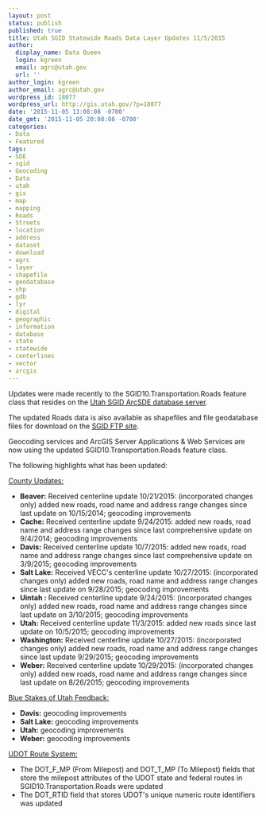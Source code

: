 ```yaml
---
layout: post
status: publish
published: true
title: Utah SGID Statewide Roads Data Layer Updates 11/5/2015
author:
  display_name: Data Queen
  login: kgreen
  email: agrc@utah.gov
  url: ''
author_login: kgreen
author_email: agrc@utah.gov
wordpress_id: 18077
wordpress_url: http://gis.utah.gov/?p=18077
date: '2015-11-05 13:08:08 -0700'
date_gmt: '2015-11-05 20:08:08 -0700'
categories:
- Data
- Featured
tags:
- SDE
- sgid
- Geocoding
- Data
- utah
- gis
- map
- mapping
- Roads
- Streets
- location
- address
- dataset
- download
- agrc
- layer
- shapefile
- geodatabase
- shp
- gdb
- lyr
- digital
- geographic
- information
- database
- state
- statewide
- centerlines
- vector
- arcgis
---
```

<p>Updates were made recently to the SGID10.Transportation.Roads feature class that resides on the <a href="{{ "/data/how-to-connect-to-the-sgid-via-sde/" | prepend: site.baseurl }}">Utah SGID ArcSDE database server</a>.</p>
<p>The updated Roads data is also available as shapefiles and file geodatabase files for download on the <a href="ftp://ftp.agrc.utah.gov/UtahSGID_Vector/UTM12_NAD83/TRANSPORTATION/PackagedData/_Statewide/UtahRoadAndHighwaySystem/">SGID FTP site</a>.</p>
<p>Geocoding services and ArcGIS Server Applications & Web Services are now using the updated SGID10.Transportation.Roads feature class.</p>
<p>The following highlights what has been updated:</p>
<p><span style="text-decoration: underline;">County Updates:</span></p>
<ul>
<li><strong>Beaver:</strong> Received centerline update 10/21/2015: (incorporated changes only) added new roads, road name and address range changes since last update on 10/15/2014; geocoding improvements</li>
<li><strong>Cache:</strong> Received centerline update 9/24/2015: added new roads, road name and address range changes since last comprehensive update on 9/4/2014; geocoding improvements</li>
<li><strong>Davis:</strong> Received centerline update 10/7/2015: added new roads, road name and address range changes since last comprehensive update on 3/9/2015; geocoding improvements</li>
<li><strong>Salt Lake:</strong> Received VECC's centerline update 10/27/2015: (incorporated changes only) added new roads, road name and address range changes since last update on 9/28/2015; geocoding improvements</li>
<li><strong>Uintah :</strong> Received centerline update 9/24/2015: (incorporated changes only) added new roads, road name and address range changes since last update on 3/10/2015; geocoding improvements</li>
<li><strong>Utah:</strong> Received centerline update 11/3/2015: added new roads since last update on 10/5/2015; geocoding improvements</li>
<li><strong>Washington:</strong> Received centerline update 10/27/2015: (incorporated changes only) added new roads, road name and address range changes since last update 9/29/2015; geocoding improvements</li>
<li><strong>Weber:</strong> Received centerline update 10/29/2015: (incorporated changes only) added new roads, road name and address range changes since last update on 8/26/2015; geocoding improvements</li>
</li>
</ul>
<p><span style="text-decoration: underline;">Blue Stakes of Utah Feedback:</span></p>
<ul>
<li><strong>Davis:</strong> geocoding improvements</li>
<li><strong>Salt Lake:</strong> geocoding improvements</li>
<li><strong>Utah:</strong> geocoding improvements</li>
<li><strong>Weber:</strong> geocoding improvements</li>
</ul>
<p><span style="text-decoration: underline;">UDOT Route System:</span></p>
<ul>
<li>The DOT_F_MP (From Milepost) and DOT_T_MP (To Milepost) fields that store the milepost attributes of the UDOT state and federal routes in SGID10.Transportation.Roads were updated</li>
<li>The DOT_RTID field that stores UDOT's unique numeric route identifiers was updated</li>
